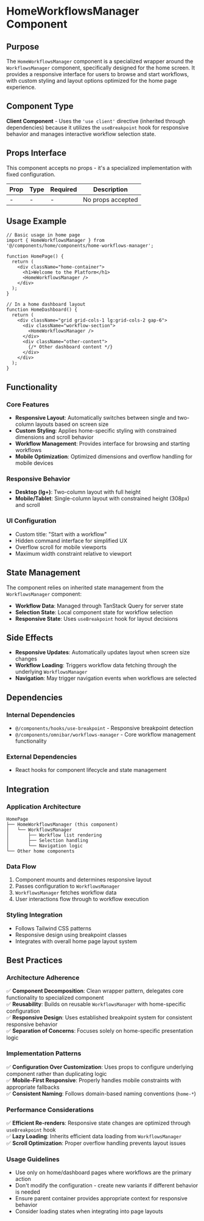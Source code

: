 # HomeWorkflowsManager Component

## Purpose

The `HomeWorkflowsManager` component is a specialized wrapper around the `WorkflowsManager` component, specifically designed for the home screen. It provides a responsive interface for users to browse and start workflows, with custom styling and layout options optimized for the home page experience.

## Component Type

**Client Component** - Uses the `'use client'` directive (inherited through dependencies) because it utilizes the `useBreakpoint` hook for responsive behavior and manages interactive workflow selection state.

## Props Interface

This component accepts no props - it's a specialized implementation with fixed configuration.

| Prop | Type | Required | Description |
|------|------|----------|-------------|
| - | - | - | No props accepted |

## Usage Example

```tsx
// Basic usage in home page
import { HomeWorkflowsManager } from '@/components/home/components/home-workflows-manager';

function HomePage() {
  return (
    <div className="home-container">
      <h1>Welcome to the Platform</h1>
      <HomeWorkflowsManager />
    </div>
  );
}

// In a home dashboard layout
function HomeDashboard() {
  return (
    <div className="grid grid-cols-1 lg:grid-cols-2 gap-6">
      <div className="workflow-section">
        <HomeWorkflowsManager />
      </div>
      <div className="other-content">
        {/* Other dashboard content */}
      </div>
    </div>
  );
}
```

## Functionality

### Core Features
- **Responsive Layout**: Automatically switches between single and two-column layouts based on screen size
- **Custom Styling**: Applies home-specific styling with constrained dimensions and scroll behavior
- **Workflow Management**: Provides interface for browsing and starting workflows
- **Mobile Optimization**: Optimized dimensions and overflow handling for mobile devices

### Responsive Behavior
- **Desktop (lg+)**: Two-column layout with full height
- **Mobile/Tablet**: Single-column layout with constrained height (308px) and scroll

### UI Configuration
- Custom title: "Start with a workflow"
- Hidden command interface for simplified UX
- Overflow scroll for mobile viewports
- Maximum width constraint relative to viewport

## State Management

The component relies on inherited state management from the `WorkflowsManager` component:
- **Workflow Data**: Managed through TanStack Query for server state
- **Selection State**: Local component state for workflow selection
- **Responsive State**: Uses `useBreakpoint` hook for layout decisions

## Side Effects

- **Responsive Updates**: Automatically updates layout when screen size changes
- **Workflow Loading**: Triggers workflow data fetching through the underlying `WorkflowsManager`
- **Navigation**: May trigger navigation events when workflows are selected

## Dependencies

### Internal Dependencies
- `@/components/hooks/use-breakpoint` - Responsive breakpoint detection
- `@/components/omnibar/workflows-manager` - Core workflow management functionality

### External Dependencies
- React hooks for component lifecycle and state management

## Integration

### Application Architecture
```
HomePage
├── HomeWorkflowsManager (this component)
│   └── WorkflowsManager
│       ├── Workflow list rendering
│       ├── Selection handling
│       └── Navigation logic
└── Other home components
```

### Data Flow
1. Component mounts and determines responsive layout
2. Passes configuration to `WorkflowsManager`
3. `WorkflowsManager` fetches workflow data
4. User interactions flow through to workflow execution

### Styling Integration
- Follows Tailwind CSS patterns
- Responsive design using breakpoint classes
- Integrates with overall home page layout system

## Best Practices

### Architecture Adherence
✅ **Component Decomposition**: Clean wrapper pattern, delegates core functionality to specialized component  
✅ **Reusability**: Builds on reusable `WorkflowsManager` with home-specific configuration  
✅ **Responsive Design**: Uses established breakpoint system for consistent responsive behavior  
✅ **Separation of Concerns**: Focuses solely on home-specific presentation logic  

### Implementation Patterns
✅ **Configuration Over Customization**: Uses props to configure underlying component rather than duplicating logic  
✅ **Mobile-First Responsive**: Properly handles mobile constraints with appropriate fallbacks  
✅ **Consistent Naming**: Follows domain-based naming conventions (`home-*`)  

### Performance Considerations
✅ **Efficient Re-renders**: Responsive state changes are optimized through `useBreakpoint` hook  
✅ **Lazy Loading**: Inherits efficient data loading from `WorkflowsManager`  
✅ **Scroll Optimization**: Proper overflow handling prevents layout issues  

### Usage Guidelines
- Use only on home/dashboard pages where workflows are the primary action
- Don't modify the configuration - create new variants if different behavior is needed  
- Ensure parent container provides appropriate context for responsive behavior
- Consider loading states when integrating into page layouts